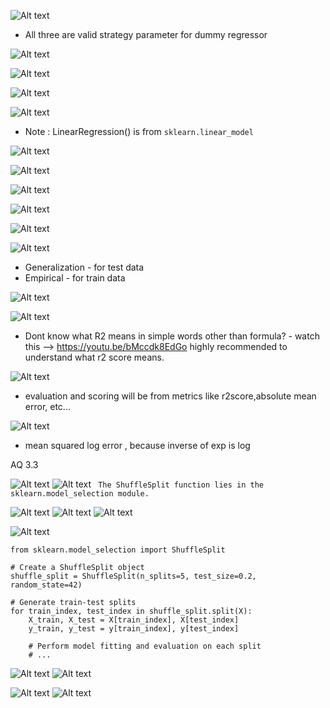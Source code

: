 ![Alt text](image.png)
- All three are valid strategy parameter for dummy regressor

![Alt text](image-1.png)

![Alt text](image-2.png)

![Alt text](image-3.png)

![Alt text](image-4.png)

- Note : LinearRegression() is from `sklearn.linear_model`

![Alt text](image-7.png)

![Alt text](image-8.png)

![Alt text](image-9.png)

![Alt text](image-10.png)

![Alt text](image-11.png)

![Alt text](image-12.png)
- Generalization - for test data
- Empirical - for train data

![Alt text](image-13.png)

![Alt text](image-14.png)

- Dont know what R2 means in simple words other than formula? - watch this --> https://youtu.be/bMccdk8EdGo  highly recommended to understand what r2 score means.

![Alt text](image-37.png)
- evaluation and scoring will be from metrics like r2score,absolute mean error, etc...

![Alt text](image-38.png)

- mean squared log error , because inverse of exp is log

AQ 3.3

![Alt text](image-39.png)
![Alt text](image-40.png)
`
The ShuffleSplit function lies in the sklearn.model_selection module.`

![Alt text](image-41.png)
![Alt text](image-42.png)
![Alt text](image-43.png)

![Alt text](image-44.png)

```
from sklearn.model_selection import ShuffleSplit

# Create a ShuffleSplit object
shuffle_split = ShuffleSplit(n_splits=5, test_size=0.2, random_state=42)

# Generate train-test splits
for train_index, test_index in shuffle_split.split(X):
    X_train, X_test = X[train_index], X[test_index]
    y_train, y_test = y[train_index], y[test_index]

    # Perform model fitting and evaluation on each split
    # ...

```

![Alt text](image-45.png)
![Alt text](image-46.png)

![Alt text](image-47.png)
![Alt text](image-48.png)